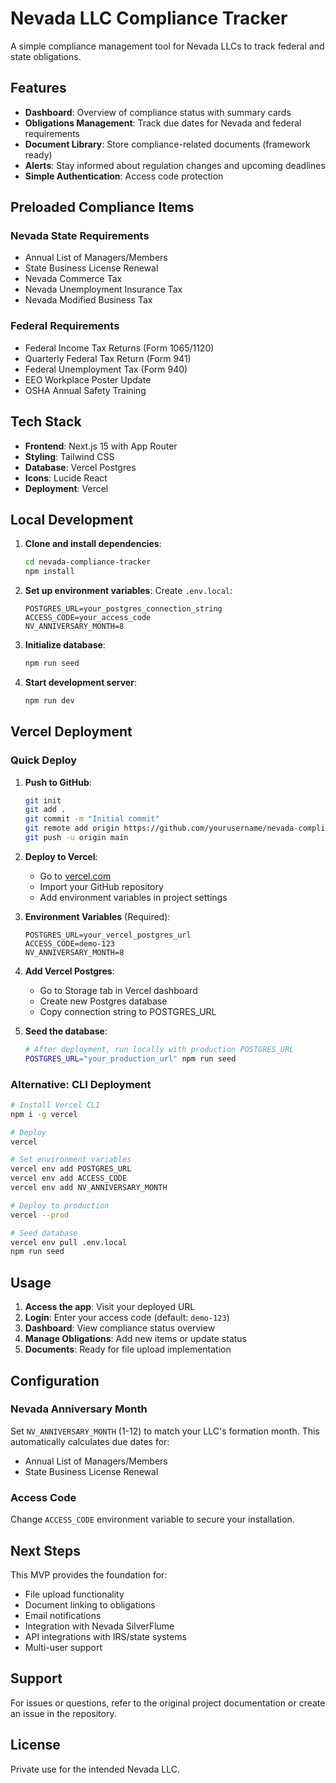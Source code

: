 # Nevada LLC Compliance Tracker

A simple compliance management tool for Nevada LLCs to track federal and state obligations.

## Features

- **Dashboard**: Overview of compliance status with summary cards
- **Obligations Management**: Track due dates for Nevada and federal requirements
- **Document Library**: Store compliance-related documents (framework ready)
- **Alerts**: Stay informed about regulation changes and upcoming deadlines
- **Simple Authentication**: Access code protection

## Preloaded Compliance Items

### Nevada State Requirements
- Annual List of Managers/Members
- State Business License Renewal
- Nevada Commerce Tax
- Nevada Unemployment Insurance Tax
- Nevada Modified Business Tax

### Federal Requirements
- Federal Income Tax Returns (Form 1065/1120)
- Quarterly Federal Tax Return (Form 941)
- Federal Unemployment Tax (Form 940)
- EEO Workplace Poster Update
- OSHA Annual Safety Training

## Tech Stack

- **Frontend**: Next.js 15 with App Router
- **Styling**: Tailwind CSS
- **Database**: Vercel Postgres
- **Icons**: Lucide React
- **Deployment**: Vercel

## Local Development

1. **Clone and install dependencies**:
   ```bash
   cd nevada-compliance-tracker
   npm install
   ```

2. **Set up environment variables**:
   Create `.env.local`:
   ```
   POSTGRES_URL=your_postgres_connection_string
   ACCESS_CODE=your_access_code
   NV_ANNIVERSARY_MONTH=8
   ```

3. **Initialize database**:
   ```bash
   npm run seed
   ```

4. **Start development server**:
   ```bash
   npm run dev
   ```

## Vercel Deployment

### Quick Deploy

1. **Push to GitHub**:
   ```bash
   git init
   git add .
   git commit -m "Initial commit"
   git remote add origin https://github.com/yourusername/nevada-compliance-tracker.git
   git push -u origin main
   ```

2. **Deploy to Vercel**:
   - Go to [vercel.com](https://vercel.com)
   - Import your GitHub repository
   - Add environment variables in project settings

3. **Environment Variables** (Required):
   ```
   POSTGRES_URL=your_vercel_postgres_url
   ACCESS_CODE=demo-123
   NV_ANNIVERSARY_MONTH=8
   ```

4. **Add Vercel Postgres**:
   - Go to Storage tab in Vercel dashboard
   - Create new Postgres database
   - Copy connection string to POSTGRES_URL

5. **Seed the database**:
   ```bash
   # After deployment, run locally with production POSTGRES_URL
   POSTGRES_URL="your_production_url" npm run seed
   ```

### Alternative: CLI Deployment

```bash
# Install Vercel CLI
npm i -g vercel

# Deploy
vercel

# Set environment variables
vercel env add POSTGRES_URL
vercel env add ACCESS_CODE
vercel env add NV_ANNIVERSARY_MONTH

# Deploy to production
vercel --prod

# Seed database
vercel env pull .env.local
npm run seed
```

## Usage

1. **Access the app**: Visit your deployed URL
2. **Login**: Enter your access code (default: `demo-123`)
3. **Dashboard**: View compliance status overview
4. **Manage Obligations**: Add new items or update status
5. **Documents**: Ready for file upload implementation

## Configuration

### Nevada Anniversary Month
Set `NV_ANNIVERSARY_MONTH` (1-12) to match your LLC's formation month. This automatically calculates due dates for:
- Annual List of Managers/Members
- State Business License Renewal

### Access Code
Change `ACCESS_CODE` environment variable to secure your installation.

## Next Steps

This MVP provides the foundation for:
- File upload functionality
- Document linking to obligations
- Email notifications
- Integration with Nevada SilverFlume
- API integrations with IRS/state systems
- Multi-user support

## Support

For issues or questions, refer to the original project documentation or create an issue in the repository.

## License

Private use for the intended Nevada LLC.
